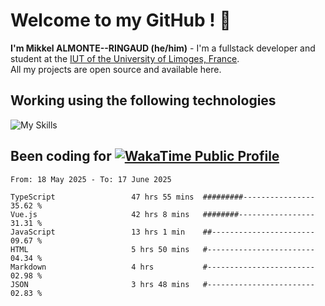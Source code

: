 # Welcome to my GitHub ! 🌃

**I'm Mikkel ALMONTE--RINGAUD (he/him)** - I'm a fullstack developer and student at the [IUT of the University of Limoges, France](https://iut.unilim.fr). \
All my projects are open source and available here.

## Working using the following technologies

![My Skills](https://skillicons.dev/icons?i=solidjs,pnpm,nodejs,ts,js,vercel,netlify,html,css,rust,astro,git,vue,md,electron,figma,github,bash,bun,cloudflare,py,tailwind,nginx,npm,tauri,vite,zig,yarn,windicss,dart,flutter,kotlin&theme=dark)

## Been coding for [![WakaTime Public Profile](https://wakatime.com/badge/user/0839e595-e07a-435c-8d59-ed95f2a3d6dd.svg?style=flat-square)](https://wakatime.com/@0839e595-e07a-435c-8d59-ed95f2a3d6dd)

<!--START_SECTION:waka-->

```plain
From: 18 May 2025 - To: 17 June 2025

TypeScript                 47 hrs 55 mins  #########----------------   35.62 %
Vue.js                     42 hrs 8 mins   ########-----------------   31.31 %
JavaScript                 13 hrs 1 min    ##-----------------------   09.67 %
HTML                       5 hrs 50 mins   #------------------------   04.34 %
Markdown                   4 hrs           #------------------------   02.98 %
JSON                       3 hrs 48 mins   #------------------------   02.83 %
```

<!--END_SECTION:waka-->
